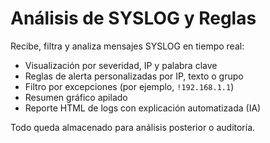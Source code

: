 # Análisis de SYSLOG y Reglas

Recibe, filtra y analiza mensajes SYSLOG en tiempo real:

- Visualización por severidad, IP y palabra clave
- Reglas de alerta personalizadas por IP, texto o grupo
- Filtro por excepciones (por ejemplo, `!192.168.1.1`)
- Resumen gráfico apilado
- Reporte HTML de logs con explicación automatizada (IA)

Todo queda almacenado para análisis posterior o auditoría.
